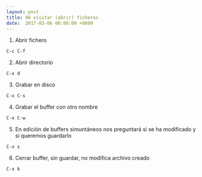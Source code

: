 ```yaml
---
layout: post
title: 06 visitar (abrir) ficheros
date:  2017-03-06 00:00:00 +0600
---
```


1. Abrir fichero

```
C-c C-f
```
2. Abrir directorio

```
C-x d
```

3. Grabar en disco

```
C-x C-s
```

4. Grabar el buffer con otro nombre

```
C-x C-w
```

5. En edición de buffers simuntáneos nos preguntará si se ha modificado y si queremos guardarlo

```
C-x s
```

6. Cerrar buffer, sin guardar, no modifica archivo creado

```
C-x k
```

